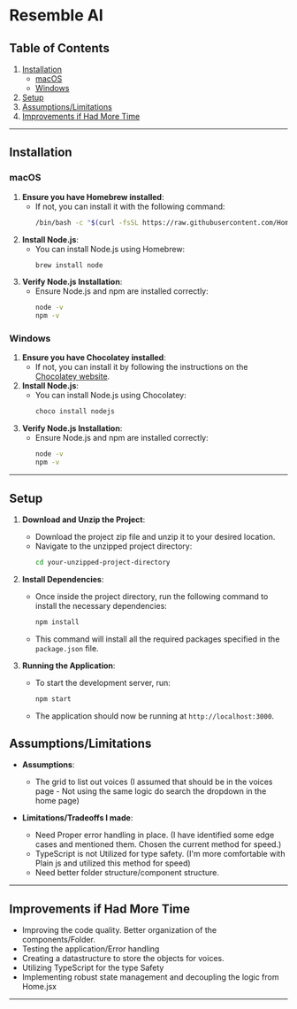 # Resemble AI

## Table of Contents

1. [Installation](#installation)
   - [macOS](#macos)
   - [Windows](#windows)
2. [Setup](#setup)
3. [Assumptions/Limitations](#assumptionslimitations)
4. [Improvements if Had More Time](#improvements-if-had-more-time)

---

## Installation

### macOS

1. **Ensure you have Homebrew installed**:
   - If not, you can install it with the following command:
     ```bash
     /bin/bash -c "$(curl -fsSL https://raw.githubusercontent.com/Homebrew/install/HEAD/install.sh)"
     ```
2. **Install Node.js**:
   - You can install Node.js using Homebrew:
     ```bash
     brew install node
     ```
3. **Verify Node.js Installation**:
   - Ensure Node.js and npm are installed correctly:
     ```bash
     node -v
     npm -v
     ```

### Windows

1. **Ensure you have Chocolatey installed**:
   - If not, you can install it by following the instructions on the [Chocolatey website](https://chocolatey.org/install).
2. **Install Node.js**:
   - You can install Node.js using Chocolatey:
     ```bash
     choco install nodejs
     ```
3. **Verify Node.js Installation**:
   - Ensure Node.js and npm are installed correctly:
     ```bash
     node -v
     npm -v
     ```

---

## Setup

1. **Download and Unzip the Project**:

   - Download the project zip file and unzip it to your desired location.
   - Navigate to the unzipped project directory:
     ```bash
     cd your-unzipped-project-directory
     ```

2. **Install Dependencies**:

   - Once inside the project directory, run the following command to install the necessary dependencies:
     ```bash
     npm install
     ```
   - This command will install all the required packages specified in the `package.json` file.

3. **Running the Application**:
   - To start the development server, run:
     ```bash
     npm start
     ```
   - The application should now be running at `http://localhost:3000`.

## Assumptions/Limitations

- **Assumptions**:

  - The grid to list out voices (I assumed that should be in the voices page - Not using the same logic do search the dropdown in the home page)

- **Limitations/Tradeoffs I made**:
  - Need Proper error handling in place. (I have identified some edge cases and mentioned them. Chosen the current method for speed.)
  - TypeScript is not Utilized for type safety. (I'm more comfortable with Plain js and utilized this method for speed)
  - Need better folder structure/component structure.

---

## Improvements if Had More Time

- Improving the code quality. Better organization of the components/Folder.
- Testing the application/Error handling
- Creating a datastructure to store the objects for voices.
- Utilizing TypeScript for the type Safety
- Implementing robust state management and decoupling the logic from Home.jsx

---
